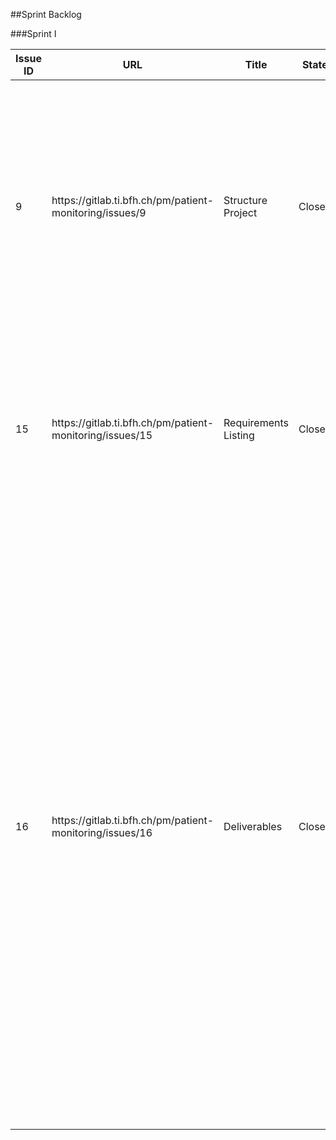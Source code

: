##Sprint Backlog

###Sprint I

| Issue ID | URL                                                          | Title                | State  | Description                                                                                                                                                                                                                                                                                                                                                                                                                                                                                                                                                                                                                                                                                                                      | Due Date     | Created At \(UTC\)    | Updated At \(UTC\)    | Closed At \(UTC\)     | Labels                                           |
|----------|--------------------------------------------------------------|----------------------|--------|----------------------------------------------------------------------------------------------------------------------------------------------------------------------------------------------------------------------------------------------------------------------------------------------------------------------------------------------------------------------------------------------------------------------------------------------------------------------------------------------------------------------------------------------------------------------------------------------------------------------------------------------------------------------------------------------------------------------------------|--------------|-----------------------|-----------------------|-----------------------|--------------------------------------------------|
| 9        | https://gitlab\.ti\.bfh\.ch/pm/patient\-monitoring/issues/9  | Structure Project    | Closed | As a developer I want to structure my project in a Domain Model\.  Success: Developer is able use the Model for implementations\.  Failure: Developer will spend too much time to redo the proper implementations\.  Details: An improper Domain Model will result in lost of time in having to redo everything from scratch\.                                                                                                                                                                                                                                                                                                                                                                                                   | 2019\-10\-27 | 2019\-10\-02 08:14:19 | 2019\-10\-19 14:07:49 | 2019\-10\-19 14:07:49 | High Prority,Non Functional,To Do                |
| 15       | https://gitlab\.ti\.bfh\.ch/pm/patient\-monitoring/issues/15 | Requirements Listing | Closed | As a developer I want a list with the non functional requirements\.  Success: Proper defined requirements would facilitate implementation\[s\]\. Failure: Result in a lost of time to have to find another implementations substitute\.                                                                                                                                                                                                                                                                                                                                                                                                                                                                                          | 2019\-10\-27 | 2019\-10\-02 08:22:38 | 2019\-10\-09 07:55:36 | 2019\-10\-09 07:55:36 | High Prority,Implementation,Non Functional,To Do |
| 16       | https://gitlab\.ti\.bfh\.ch/pm/patient\-monitoring/issues/16 | Deliverables         | Closed | The first sprint focuses on the analysis of the problem domain, the requirements, the infrastructure required for the development and an initial implementation of working domain classes\. The documentation of the project should be provided in the project itself in Markdown format\. This documentation is automatically produced whenever the project is build \(with Maven\)\. The adopted development process is Scrum and the most relevant documents such as Product Backlog, User Stories should be included in the project documentation\. Additional documents such as a domain model, a classification of the actors, some non\-functional requirements, a glossary should also be present in the documentation\. |              | 2019\-10\-02 08:41:52 | 2019\-10\-19 14:07:10 | 2019\-10\-19 14:07:10 | To Do                                            |
